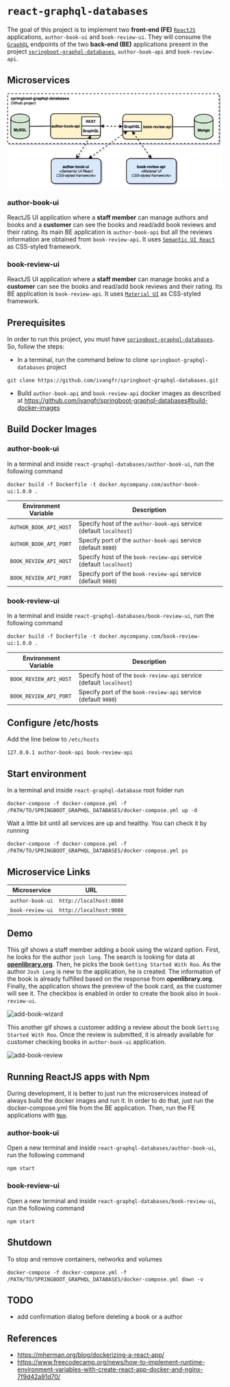# `react-graphql-databases`

The goal of this project is to implement two **front-end (FE)** [`ReactJS`](https://reactjs.org/) applications, `author-book-ui` and `book-review-ui`. They will consume the [`GraphQL`](https://graphql.org/) endpoints of the two **back-end (BE)** applications present in the project [`springboot-graphql-databases`](https://github.com/ivangfr/springboot-graphql-databases), `author-book-api` and `book-review-api`.

## Microservices

![project-diagram](images/project-diagram-FE.png)

### author-book-ui

ReactJS UI application where a **staff member** can manage authors and books and a **customer** can see the books and read/add book reviews and their rating. Its main BE application is `author-book-api` but all the reviews information are obtained from `book-review-api`. It uses [`Semantic UI React`](https://react.semantic-ui.com/) as CSS-styled framework.

### book-review-ui

ReactJS UI application where a **staff member** can manage books and a **customer** can see the books and read/add book reviews and their rating. Its BE application is `book-review-api`. It uses [`Material UI`](https://material-ui.com/) as CSS-styled framework. 

## Prerequisites

In order to run this project, you must have [`springboot-graphql-databases`](https://github.com/ivangfr/springboot-graphql-databases). So, follow the steps:

- In a terminal, run the command below to clone `springboot-graphql-databases` project
```
git clone https://github.com/ivangfr/springboot-graphql-databases.git
```

- Build `author-book-api` and `book-review-api` docker images as described at https://github.com/ivangfr/springboot-graphql-databases#build-docker-images

## Build Docker Images

### author-book-ui

In a terminal and inside `react-graphql-databases/author-book-ui`, run the following command
```
docker build -f Dockerfile -t docker.mycompany.com/author-book-ui:1.0.0 .
```

| Environment Variable   | Description                                                         |
| ---------------------- | ------------------------------------------------------------------- |
| `AUTHOR_BOOK_API_HOST` | Specify host of the `author-book-api` service (default `localhost`) |
| `AUTHOR_BOOK_API_PORT` | Specify port of the `author-book-api` service (default `8080`)      |
| `BOOK_REVIEW_API_HOST` | Specify host of the `book-review-api` service (default `localhost`) |
| `BOOK_REVIEW_API_PORT` | Specify port of the `book-review-api` service (default `9080`)      |

### book-review-ui

In a terminal and inside `react-graphql-databases/book-review-ui`, run the following command
```
docker build -f Dockerfile -t docker.mycompany.com/book-review-ui:1.0.0 .
```

| Environment Variable   | Description                                                         |
| ---------------------- | ------------------------------------------------------------------- |
| `BOOK_REVIEW_API_HOST` | Specify host of the `book-review-api` service (default `localhost`) |
| `BOOK_REVIEW_API_PORT` | Specify port of the `book-review-api` service (default `9080`)      |

## Configure /etc/hosts

Add the line below to `/etc/hosts`
```
127.0.0.1 author-book-api book-review-api
```

## Start environment

In a terminal and inside `react-graphql-database` root folder run
```
docker-compose -f docker-compose.yml -f /PATH/TO/SPRINGBOOT_GRAPHQL_DATABASES/docker-compose.yml up -d
```

Wait a little bit until all services are up and healthy. You can check it by running
```
docker-compose -f docker-compose.yml -f /PATH/TO/SPRINGBOOT_GRAPHQL_DATABASES/docker-compose.yml ps
```

## Microservice Links

| Microservice     | URL                     |
| ---------------- | ----------------------- |
| `author-book-ui` | `http://localhost:8080` |
| `book-review-ui` | `http://localhost:9080` |

## Demo

This gif shows a staff member adding a book using the wizard option. First, he looks for the author `josh long`. The search is looking for data at [**openlibrary.org**](https://openlibrary.org/). Then, he picks the book `Getting Started With Roo`. As the author `Josh Long` is new to the application, he is created. The information of the book is already fulfilled based on the response from **openlibrary.org**. Finally, the application shows the preview of the book card, as the customer will see it. The checkbox is enabled in order to create the book also in `book-review-ui`.

![add-book-wizard](images/add-book-wizard.gif)

This another gif shows a customer adding a review about the book `Getting Started With Roo`. Once the review is submitted, it is already available for customer checking books in `author-book-ui` application.

![add-book-review](images/add-book-review.gif)

## Running ReactJS apps with Npm

During development, it is better to just run the microservices instead of always build the docker images and run it. In order to do that, just run the docker-compose.yml file from the BE application. Then, run the FE applications with [`Npm`](https://www.npmjs.com/).

### author-book-ui

Open a new terminal and inside `react-graphql-databases/author-book-ui`, run the following command
```
npm start
```

### book-review-ui

Open a new terminal and inside `react-graphql-databases/book-review-ui`, run the following command
```
npm start
```

## Shutdown

To stop and remove containers, networks and volumes
```
docker-compose -f docker-compose.yml -f /PATH/TO/SPRINGBOOT_GRAPHQL_DATABASES/docker-compose.yml down -v
```

## TODO

- add confirmation dialog before deleting a book or a author

## References

- https://mherman.org/blog/dockerizing-a-react-app/
- https://www.freecodecamp.org/news/how-to-implement-runtime-environment-variables-with-create-react-app-docker-and-nginx-7f9d42a91d70/